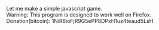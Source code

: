 Let me make a simple javascript game.  
Warning: This program is designed to work well on Firefox.  
Donation(bitcoin): 1NiR6ioFjR9G5ePP8DPxH1uz4teaud5LsH
